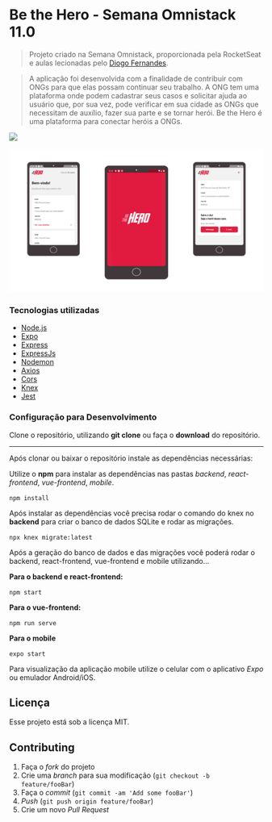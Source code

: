 # Be the Hero - Semana Omnistack 11.0
> Projeto criado na Semana Omnistack, proporcionada pela RocketSeat e aulas lecionadas pelo [Diogo Fernandes](https://github.com/diego3g).


>A aplicação foi desenvolvida com a finalidade de contribuir com ONGs para que elas possam continuar seu trabalho. A ONG tem uma plataforma onde podem cadastrar seus casos e solicitar ajuda ao usuário que, por sua vez, pode verificar em sua cidade as ONGs que necessitam de auxílio, fazer sua parte e se tornar herói.
>Be the Hero é uma plataforma para conectar heróis a ONGs. 

![](img_reademe/apresentacao.gif)

![](img_reademe/mobile.png)

### Tecnologias utilizadas

- [Node.js](https://nodejs.org/en/)
- [Expo](https://expo.io/)
- [Express](https://expressjs.com/pt-br/)
- [ExpressJs](https://expressjs.com/pt-br/)
- [Nodemon](https://www.npmjs.com/package/nodemon)
- [Axios](https://www.npmjs.com/package/axios)
- [Cors](https://www.npmjs.com/package/cors)
- [Knex](http://knexjs.org/)
- [Jest](https://www.npmjs.com/package/jest)

### Configuração para Desenvolvimento

Clone o repositório, utilizando **git clone** ou faça o **download** do repositório.

----

Após clonar ou baixar o repositório instale as dependências necessárias:

Utilize o **npm** para instalar as dependências nas pastas *backend*, *react-frontend*, *vue-frontend*, *mobile*.

```
npm install
```
Após instalar as dependências você precisa rodar o comando do knex no **backend** para criar o banco de dados SQLite e rodar as migrações. 

```
npx knex migrate:latest
```

Após a geração do banco de dados e das migrações você poderá rodar o backend, react-frontend, vue-frontend e mobile utilizando...

**Para o backend e react-frontend:**
```
npm start
```

**Para o vue-frontend:**
```
npm run serve
```

**Para o mobile**
```
expo start
```
Para visualização da aplicação mobile utilize o celular com o aplicativo *Expo* ou emulador Android/iOS.
 
## Licença

Esse projeto está sob a licença MIT.

## Contributing

1. Faça o _fork_ do projeto
2. Crie uma _branch_ para sua modificação (`git checkout -b feature/fooBar`)
3. Faça o _commit_ (`git commit -am 'Add some fooBar'`)
4. _Push_ (`git push origin feature/fooBar`)
5. Crie um novo _Pull Request_

